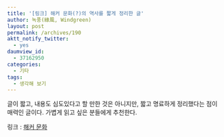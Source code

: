 ```yaml
---
title: '[링크] 해커 문화(?)의 역사를 짧게 정리한 글'
author: 녹풍(綠風, Windgreen)
layout: post
permalink: /archives/190
aktt_notify_twitter:
  - yes
daumview_id:
  - 37162950
categories:
  - 기타
tags:
  - 생각해 보기
---
```

글이 짧고, 내용도 심도있다고 할 만한 것은 아니지만, 짧고 명료하게 정리했다는 점이 매력인 글이다. 가볍게 읽고 싶은 분들에게 추천한다.

링크 : <a href="http://blog.naver.com/arlein/90077731068" target="_blank">해커 문화</a>